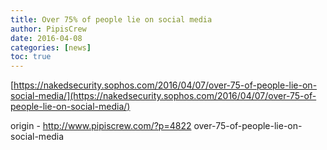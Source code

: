 ```yaml
---
title: Over 75% of people lie on social media
author: PipisCrew
date: 2016-04-08
categories: [news]
toc: true
---
```


[https://nakedsecurity.sophos.com/2016/04/07/over-75-of-people-lie-on-social-media/](https://nakedsecurity.sophos.com/2016/04/07/over-75-of-people-lie-on-social-media/)

origin - http://www.pipiscrew.com/?p=4822 over-75-of-people-lie-on-social-media